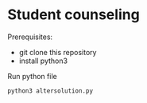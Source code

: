 # Student counseling 

Prerequisites:
* git clone this repository
* install python3


Run python file

```
python3 altersolution.py
```
